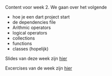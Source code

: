 
Content voor week 2.
We gaan over het volgende
- hoe je een dart project start
- de dependencies file
- Arithmic operators
- logical operators
- collections
- functions
- classes (hopelijk)

Slides van deze week zijn [hier](./week2_slideshow.pptx)

Excercises van de week zijn [hier](./excercises.md)